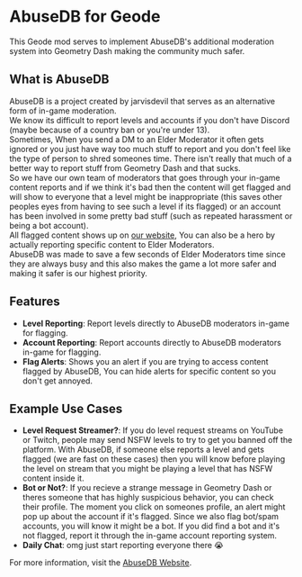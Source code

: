 # AbuseDB for Geode

This Geode mod serves to implement AbuseDB's additional moderation system into Geometry Dash making the community much safer.

## What is AbuseDB
AbuseDB is a project created by jarvisdevil that serves as an alternative form of in-game moderation.  
We know its difficult to report levels and accounts if you don't have Discord (maybe because of a country ban or you're under 13).  
Sometimes, When you send a DM to an Elder Moderator it often gets ignored or you just have way too much stuff to report and you don't feel like the type of person to shred someones time. There isn't really that much of a better way to report stuff from Geometry Dash and that sucks.  
So we have our own team of moderators that goes through your in-game content reports and if we think it's bad then the content will get flagged and will show to everyone that a level might be inappropriate (this saves other peoples eyes from having to see such a level if its flagged) or an account has been involved in some pretty bad stuff (such as repeated harassment or being a bot account).  
All flagged content shows up on [our website](https://jarvisdevil.com/abuse/flags.php), You can also be a hero by actually reporting specific content to Elder Moderators.  
AbuseDB was made to save a few seconds of Elder Moderators time since they are always busy and this also makes the game a lot more safer and making it safer is our highest priority.

## Features
- **Level Reporting**: Report levels directly to AbuseDB moderators in-game for flagging.
- **Account Reporting**: Report accounts directly to AbuseDB moderators in-game for flagging.
- **Flag Alerts**: Shows you an alert if you are trying to access content flagged by AbuseDB, You can hide alerts for specific content so you don't get annoyed.

## Example Use Cases
- **Level Request Streamer?**: If you do level request streams on YouTube or Twitch, people may send NSFW levels to try to get you banned off the platform. With AbuseDB, if someone else reports a level and gets flagged (we are fast on these cases) then you will know before playing the level on stream that you might be playing a level that has NSFW content inside it.
- **Bot or Not?**: If you recieve a strange message in Geometry Dash or theres someone that has highly suspicious behavior, you can check their profile. The moment you click on someones profile, an alert might pop up about the account if it's flagged. Since we also flag bot/spam accounts, you will know it might be a bot. If you did find a bot and it's not flagged, report it through the in-game account reporting system.
- **Daily Chat**: omg just start reporting everyone there :sob:

For more information, visit the [AbuseDB Website](https://jarvisdevil.com/abuse).
